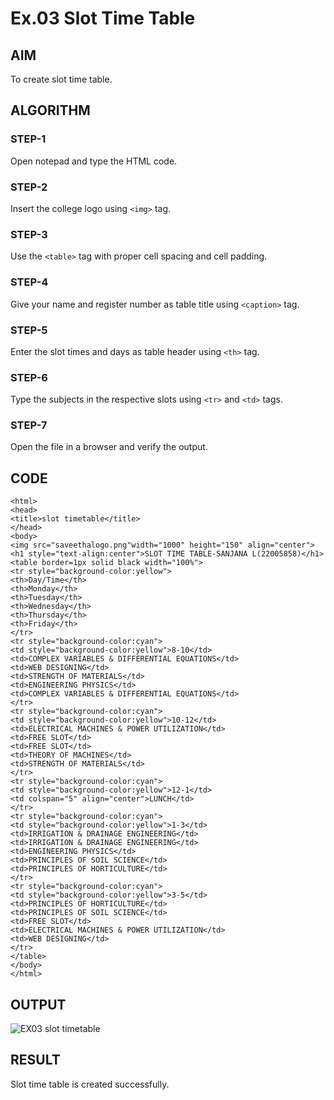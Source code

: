 # Ex.03 Slot Time Table
## AIM
  To create slot time table.

## ALGORITHM
### STEP-1
  Open notepad and type the HTML code.

### STEP-2
  Insert the college logo using ```<img>``` tag.

### STEP-3
  Use the ```<table>``` tag with proper cell spacing and cell padding.  

### STEP-4
  Give your name and register number as table title using ```<caption>``` tag.

### STEP-5
  Enter the slot times and days as table header using ```<th>``` tag.
  
### STEP-6
  Type the subjects in the respective slots using ```<tr>``` and ```<td>``` tags.
 
### STEP-7
  Open the file in a browser and verify the output.
  
## CODE
~~~
<html>
<head>
<title>slot timetable</title>
</head>
<body>
<img src="saveethalogo.png"width="1000" height="150" align="center">
<h1 style="text-align:center">SLOT TIME TABLE-SANJANA L(22005858)</h1>
<table border=1px solid black width="100%">
<tr style="background-color:yellow">
<th>Day/Time</th>
<th>Monday</th>
<th>Tuesday</th>
<th>Wednesday</th>
<th>Thursday</th>
<th>Friday</th>
</tr>
<tr style="background-color:cyan">
<td style="background-color:yellow">8-10</td>
<td>COMPLEX VARIABLES & DIFFERENTIAL EQUATIONS</td>
<td>WEB DESIGNING</td>
<td>STRENGTH OF MATERIALS</td>
<td>ENGINEERING PHYSICS</td>
<td>COMPLEX VARIABLES & DIFFERENTIAL EQUATIONS</td>
</tr>
<tr style="background-color:cyan">
<td style="background-color:yellow">10-12</td>
<td>ELECTRICAL MACHINES & POWER UTILIZATION</td>
<td>FREE SLOT</td>
<td>FREE SLOT</td>
<td>THEORY OF MACHINES</td>
<td>STRENGTH OF MATERIALS</td>
</tr>
<tr style="background-color:cyan">
<td style="background-color:yellow">12-1</td>
<td colspan="5" align="center">LUNCH</td>
</tr>
<tr style="background-color:cyan">
<td style="background-color:yellow">1-3</td>
<td>IRRIGATION & DRAINAGE ENGINEERING</td>
<td>IRRIGATION & DRAINAGE ENGINEERING</td>
<td>ENGINEERING PHYSICS</td>
<td>PRINCIPLES OF SOIL SCIENCE</td>
<td>PRINCIPLES OF HORTICULTURE</td>
</tr>
<tr style="background-color:cyan">
<td style="background-color:yellow">3-5</td>
<td>PRINCIPLES OF HORTICULTURE</td>
<td>PRINCIPLES OF SOIL SCIENCE</td>
<td>FREE SLOT</td>
<td>ELECTRICAL MACHINES & POWER UTILIZATION</td>
<td>WEB DESIGNING</td>
</tr>
</table>
</body>
</html>

~~~

## OUTPUT
![EX03 slot timetable](https://user-images.githubusercontent.com/127816526/233389617-36ee8e74-b726-4271-87c3-7db399d40527.JPG)



## RESULT
 Slot time table is created successfully.
